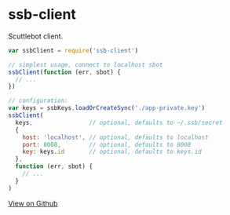 # ssb-client

Scuttlebot client. 

```js
var ssbClient = require('ssb-client')

// simplest usage, connect to localhost sbot
ssbClient(function (err, sbot) {
  // ...
})

// configuration:
var keys = ssbKeys.loadOrCreateSync('./app-private.key')
ssbClient(
  keys,                // optional, defaults to ~/.ssb/secret
  {
    host: 'localhost', // optional, defaults to localhost
    port: 8008,        // optional, defaults to 8008
    key: keys.id       // optional, defaults to keys.id
  },
  function (err, sbot) {
    // ...
  }
)

```

[View on Github](https://github.com/ssbc/ssb-client)
